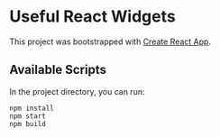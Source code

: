 # Useful React Widgets

This project was bootstrapped with [Create React App](https://github.com/facebook/create-react-app).

## Available Scripts

In the project directory, you can run:
```
npm install
npm start
npm build